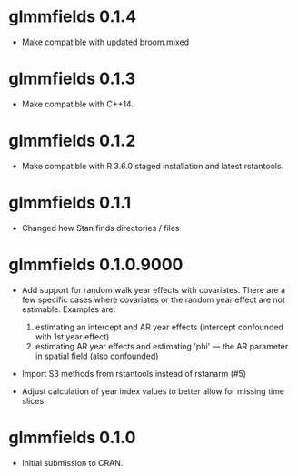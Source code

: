 # glmmfields 0.1.4

* Make compatible with updated broom.mixed

# glmmfields 0.1.3

* Make compatible with C++14.

# glmmfields 0.1.2

* Make compatible with R 3.6.0 staged installation and latest rstantools.

# glmmfields 0.1.1

* Changed how Stan finds directories / files

# glmmfields 0.1.0.9000

* Add support for random walk year effects with covariates. There are a few
  specific cases where covariates or the random year effect are not estimable.
  Examples are:

    1. estimating an intercept and AR year effects (intercept confounded with
       1st year effect)
    2. estimating AR year effects and estimating 'phi' — the AR parameter in
       spatial field (also confounded)

* Import S3 methods from rstantools instead of rstanarm (#5)

* Adjust calculation of year index values to better allow for missing time slices

# glmmfields 0.1.0

* Initial submission to CRAN.
